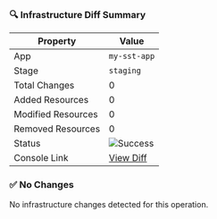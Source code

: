 ### 🔍 Infrastructure Diff Summary

| Property | Value |
|----------|-------|
| App | `my-sst-app` |
| Stage | `staging` |
| Total Changes | 0 |
| Added Resources | 0 |
| Modified Resources | 0 |
| Removed Resources | 0 |
| Status | ![Success](https://img.shields.io/badge/Status-Success-green) |
| Console Link | [View Diff](https://console.sst.dev/my-sst-app/staging/diffs/nochanges123) |

### ✅ No Changes

No infrastructure changes detected for this operation.
